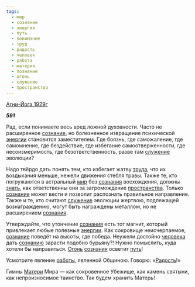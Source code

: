 ```yaml
---
tags:
  - мир
  - сознание
  - энергия
  - путь
  - понимание
  - труд
  - радость
  - человек
  - работа
  - материя
  - познание
  - огонь
  - служение
  - пространство
---
```

[Агни-Йога 1929г](https://127.0.0.1:4002/agni/1929)

___591___

Рад, если понимаете весь вред ложной духовности. Часто не расширенное [сознание](../../../tags/#сознание), но болезненное извращение психической [энергии](../../../tags/#энергия) становится заместителем. Где боязнь, где саможаление, где самомнение, где бездействие, где избегание самоотверженности, где несоизмеримость, где безответственность, разве там [служение](../../../tags/#служение) эволюции?   

Надо твёрдо дать понять тем, кто избегает жатву [труда](../../../tags/#труд), что их воздыхания меньше, нежели движения стебля травы. Также те, кто погружаются в астральный [мир](../../../tags/#мир) без [сознания](../../../tags/#сознание) восхождения, должны [знать](../../../tags/#познание), как ответственны они за загромождение [пространства](../../../tags/#пространство). Только [сознание](../../../tags/#сознание) может вести и позволит распознать правильное направление. Также и те, кто считают [служение](../../../tags/#служение) эволюции жертвою, подлежащей вознаграждению, могут быть награждены металлом, но не расширением [сознания](../../../tags/#сознание).   

Утверждайте, что утончение [сознания](../../../tags/#сознание) есть тот магнит, который привлекает любые полезные [энергии](../../../tags/#энергия). Как сокровище неисчерпаемое, [сознание](../../../tags/#сознание) поведёт на высоты, где победа. Неужели достойно [человека](../../../tags/#человек) дать [сознанию](../../../tags/#сознание) зарасти подобно бурьяну?! Нужно помыслить, куда хотели бы направиться. [Огонь](../../../tags/#огонь) [сознания](../../../tags/#сознание) осветит [путь](../../../tags/#путь)!   

Усмотрите явление [работы](../../../tags/#работа), явленной Общиною. Говорю: «[Радость](../../../tags/#радость)!»   

Гимны [Матери](../../../tags/#материя) Мира — как сокровенное Убежище, как камень святыни, как непроизносимое таинство. Так будем хранить Матерь!